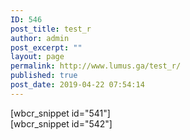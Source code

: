 ```yaml
---
ID: 546
post_title: test_r
author: admin
post_excerpt: ""
layout: page
permalink: http://www.lumus.ga/test_r/
published: true
post_date: 2019-04-22 07:54:14
---
```

[wbcr_snippet id="541"]		
		[wbcr_snippet id="542"]